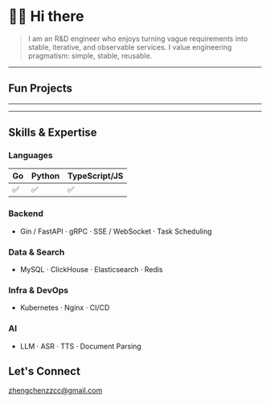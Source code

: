 # 👋🏻 Hi there

> I am an R&D engineer who enjoys turning vague requirements into stable, iterative, and observable services. I value engineering pragmatism: simple, stable, reusable.

---

## Fun Projects

---

---

## Skills & Expertise

### Languages

| Go | Python | TypeScript/JS |
| -- | ------ | ------------- |
| ✅  | ✅      | ✅        |

### Backend

- Gin / FastAPI · gRPC · SSE / WebSocket · Task Scheduling

### Data & Search

- MySQL · ClickHouse · Elasticsearch · Redis

### Infra & DevOps

- Kubernetes · Nginx · CI/CD

### AI

- LLM · ASR · TTS · Document Parsing

## Let's Connect

zhengchenzzcc@gmail.com

